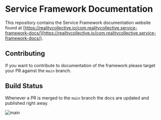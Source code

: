 # Service Framework Documentation

This repository contains the Service Framework documentation website found at [https://realitycollective.io/com.realitycollective.service-framework-docs/](https://realitycollective.io/com.realitycollective.service-framework-docs/).

## Contributing

If you want to contribute to documentation of the framework please target your PR against the `main` branch.

## Build Status

Whenever a PR is merged to the `main` branch the docs are updated and published right away.

![main](https://github.com/realitycollective/com.realitycollective.service-framework-docs/actions/workflows/deploy.yml/badge.svg?branch=main)